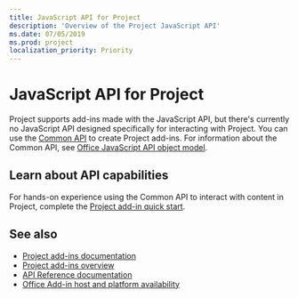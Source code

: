 ```yaml
---
title: JavaScript API for Project
description: 'Overview of the Project JavaScript API'
ms.date: 07/05/2019
ms.prod: project
localization_priority: Priority
---
```


# JavaScript API for Project

Project supports add-ins made with the JavaScript API, but there's currently no JavaScript API designed specifically for interacting with Project. You can use the [Common API](/javascript/api/office) to create Project add-ins. For information about the Common API, see [Office JavaScript API object model](../../develop/office-javascript-api-object-model.md). 

## Learn about API capabilities

For hands-on experience using the Common API to interact with content in Project, complete the [Project add-in quick start](../../quickstarts/project-quickstart.md). 

## See also

- [Project add-ins documentation](../../project/index.md)
- [Project add-ins overview](../../project/project-add-ins.md)
- [API Reference documentation](../javascript-api-for-office.md)
- [Office Add-in host and platform availability](../../overview/office-add-in-availability.md)